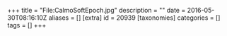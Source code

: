 +++
title = "File:CalmoSoftEpoch.jpg"
description = ""
date = 2016-05-30T08:16:10Z
aliases = []
[extra]
id = 20939
[taxonomies]
categories = []
tags = []
+++


